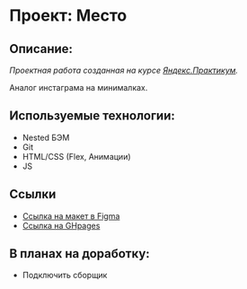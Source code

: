 # Проект: Место 

## Описание: 

*Проектная работа созданная на курсе [Яндекс.Практикум](https://praktikum.yandex.ru/).*

Аналог инстаграма на минималках.

## Используемые технологии: 

* Nested БЭМ
* Git 
* HTML/CSS (Flex, Анимации)
* JS

## Ссылки

* [Ссылка на макет в Figma](https://www.figma.com/file/2cn9N9jSkmxD84oJik7xL7/JavaScript.-Sprint-4?node-id=0%3A1)
* [Ссылка на GHpages](https://allxy.github.io/mesto/)

## В планах на доработку: 

* Подключить сборщик
